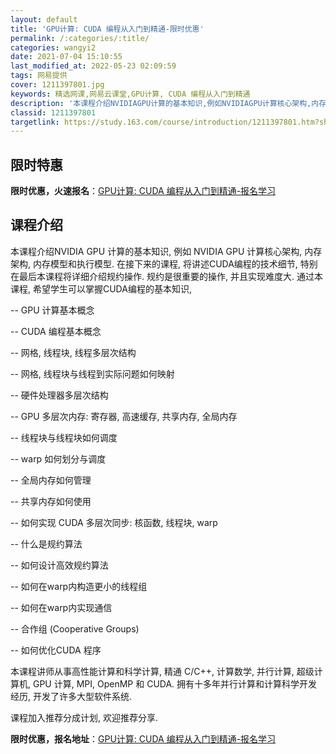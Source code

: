 ```yaml
---
layout: default
title: 'GPU计算: CUDA 编程从入门到精通-限时优惠'
permalink: /:categories/:title/
categories: wangyi2
date: 2021-07-04 15:10:55
last_modified_at: 2022-05-23 02:09:59
tags: 网易提供
cover: 1211397801.jpg
keywords: 精选网课,网易云课堂,GPU计算, CUDA 编程从入门到精通
description: '本课程介绍NVIDIAGPU计算的基本知识,例如NVIDIAGPU计算核心架构,内存架构,内存模型和执行模型.在接下来的'
classid: 1211397801
targetlink: https://study.163.com/course/introduction/1211397801.htm?share=1&shareId=1025206652&utm_campaign=share&utm_medium=iphoneShare&utm_source=&utm_u=1025206652
---
```


## 限时特惠

**限时优惠，火速报名**：[GPU计算: CUDA 编程从入门到精通-报名学习](https://study.163.com/course/introduction/1211397801.htm?share=1&shareId=1025206652&utm_campaign=share&utm_medium=iphoneShare&utm_source=&utm_u=1025206652)

## 课程介绍

本课程介绍NVIDIA GPU 计算的基本知识, 例如 NVIDIA GPU 计算核心架构, 内存架构, 内存模型和执行模型. 在接下来的课程, 将讲述CUDA编程的技术细节, 特别在最后本课程将详细介绍规约操作. 规约是很重要的操作, 并且实现难度大. 通过本课程, 希望学生可以掌握CUDA编程的基本知识,



-- GPU 计算基本概念

-- CUDA 编程基本概念

-- 网格, 线程块, 线程多层次结构

-- 网格, 线程块与线程到实际问题如何映射

-- 硬件处理器多层次结构

-- GPU 多层次内存: 寄存器, 高速缓存, 共享内存, 全局内存

-- 线程块与线程块如何调度

-- warp 如何划分与调度

-- 全局内存如何管理

-- 共享内存如何使用

-- 如何实现 CUDA 多层次同步: 核函数, 线程块, warp

-- 什么是规约算法

-- 如何设计高效规约算法

-- 如何在warp内构造更小的线程组

-- 如何在warp内实现通信

-- 合作组 (Cooperative Groups)

-- 如何优化CUDA 程序



本课程讲师从事高性能计算和科学计算, 精通 C/C++, 计算数学, 并行计算, 超级计算机, GPU 计算, MPI, OpenMP 和 CUDA. 拥有十多年并行计算和计算科学开发经历, 开发了许多大型软件系统.



课程加入推荐分成计划, 欢迎推荐分享.

**限时优惠，报名地址**：[GPU计算: CUDA 编程从入门到精通-报名学习](https://study.163.com/course/introduction/1211397801.htm?share=1&shareId=1025206652&utm_campaign=share&utm_medium=iphoneShare&utm_source=&utm_u=1025206652)


